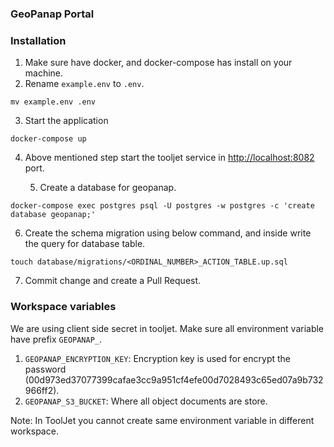 ### GeoPanap Portal

### Installation
1. Make sure have docker, and docker-compose has install on your machine.
2. Rename `example.env` to `.env`.
```shell
mv example.env .env
```
3. Start the application
```shell
docker-compose up
```
4. Above mentioned step start the tooljet service in [http://localhost:8082](http://localhost:8082) port.

    5. Create a database for geopanap.
```shell
docker-compose exec postgres psql -U postgres -w postgres -c 'create database geopanap;'
```

6. Create the schema migration using below command, and inside write the query for database table.
```shell
touch database/migrations/<ORDINAL_NUMBER>_ACTION_TABLE.up.sql
```

7. Commit change and create a Pull Request.

### Workspace variables
We are using client side secret in tooljet. Make sure all environment variable have prefix `GEOPANAP_`.

1. `GEOPANAP_ENCRYPTION_KEY`: Encryption key is used for encrypt the password (00d973ed37077399cafae3cc9a951cf4efe00d7028493c65ed07a9b732966ff2).
2. `GEOPANAP_S3_BUCKET`: Where all object documents are store.

Note: In ToolJet you cannot create same environment variable in different workspace.

